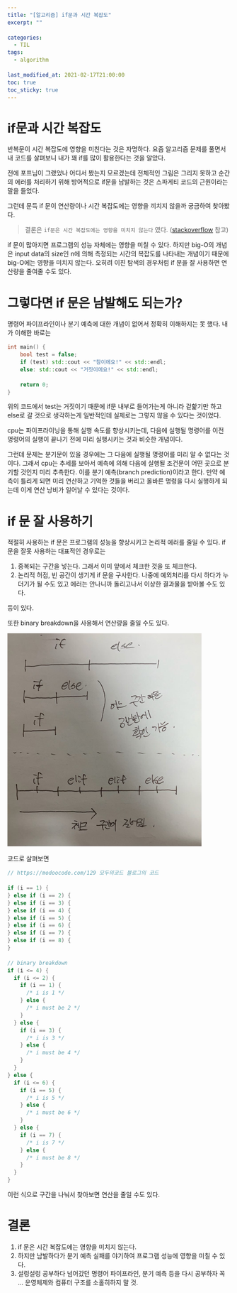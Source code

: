 ```yaml
---
title: "[알고리즘] if문과 시간 복잡도"
excerpt: ""

categories:
  - TIL
tags:
  - algorithm
 
last_modified_at: 2021-02-17T21:00:00
toc: true
toc_sticky: true
---
```




# if문과 시간 복잡도



반복문이 시간 복잡도에 영향을 미친다는 것은 자명하다. 요즘 알고리즘 문제를 풀면서 내 코드를 살펴보니 내가 꽤 if를 많이 활용한다는 것을 알았다. 

전에 포프님이 그랬었나 어디서 봤는지 모르겠는데 전체적인 그림은 그리지 못하고 순간의 에러를 처리하기 위해 방어적으로 if문을 남발하는 것은 스파게티 코드의 근원이라는 말을 들었다. 

그런데 문득 if 문이 연산량이나 시간 복잡도에는 영향을 끼치지 않을까 궁금하여 찾아봤다.



> 결론은 `if문은 시간 복잡도에는 영향을 미치지 않는다` 였다. ([stackoverflow](https://stackoverflow.com/questions/12231499/do-if-statements-affect-in-the-time-complexity-analysis) 참고)



if 문이 많아지면 프로그램의 성능 자체에는 영향을 미칠 수 있다. 하지만 big-O의 개념은 input data의 size인 n에 의해 측정되는 시간의 복잡도를 나타내는 개념이기 때문에 big-O에는 영향을 미치지 않는다. 오히려 이진 탐색의 경우처럼 if 문을 잘 사용하면 연산량을 줄여줄 수도 있다.



# 그렇다면 if 문은 남발해도 되는가?



명령어 파이프라인이나 분기 예측에 대한 개념이 없어서 정확히 이해하지는 못 했다. 내가 이해한 바로는 

```c++
int main() {
    bool test = false;
    if (test) std::cout << "참이에요!" << std::endl;
    else: std::cout << "거짓이에요!" << std::endl;
    
    return 0;
}
```

위의 코드에서 test는 거짓이기 때문에 if문 내부로 들어가는게 아니라 겉핥기만 하고 else로 갈 것으로 생각하는게 일반적인데 실제로는 그렇지 않을 수 있다는 것이었다.



cpu는 파이프라이닝을 통해 실행 속도를 향상시키는데, 다음에 실행될 명령어를 이전 멍령어의 실행이 끝나기 전에 미리 실행시키는 것과 비슷한 개념이다. 

그런데 문제는 분기문이 있을 경우에는 그 다음에 실행될 명령어를 미리 알 수 없다는 것이다. 그래서 cpu는 추세를 보아서 예측에 의해 다음에 실행될 조건문이 어떤 곳으로 분기할 것인지 미리 추측한다. 이를 분기 예측(branch prediction)이라고 한다. 만약 예측이 틀리게 되면 미리 연산하고 기억한 것들을 버리고 올바른 명령을 다시 실행하게 되는데 이게 연산 낭비가 일어날 수 있다는 것이다.



# if 문 잘 사용하기



적절히 사용하는 if 문은 프로그램의 성능을 향상시키고 논리적 에러를 줄일 수 있다. if 문을 잘못 사용하는 대표적인 경우로는 

1. 중복되는 구간을 넣는다. 그래서 이미 앞에서 체크한 것을 또 체크한다.
2. 논리적 허점, 빈 공간이 생기게 if 문을 구사한다. 나중에 예외처리를 다시 하다가 누더기가 될 수도 있고 에러는 안나니까 돌리고나서 이상한 결과물을 받아볼 수도 있다.

등이 있다.



또한 binary breakdown을 사용해서 연산량을 줄일 수도 있다. 

<img src="/assets/post_images/2021-02-17-if.assets/binary.jpg" alt="binary" style="zoom:50%;" />



코드로 살펴보면 

```c++
// https://modoocode.com/129 모두의코드 블로그의 코드 

if (i == 1) {
} else if (i == 2) {
} else if (i == 3) {
} else if (i == 4) {
} else if (i == 5) {
} else if (i == 6) {
} else if (i == 7) {
} else if (i == 8) {
} 

// binary breakdown 
if (i <= 4) {
  if (i <= 2) {
    if (i == 1) {
      /* i is 1 */
    } else {
      /* i must be 2 */
    }
  } else {
    if (i == 3) {
      /* i is 3 */
    } else {
      /* i must be 4 */
    }
  }
} else {
  if (i <= 6) {
    if (i == 5) {
      /* i is 5 */
    } else {
      /* i must be 6 */
    }
  } else {
    if (i == 7) {
      /* i is 7 */
    } else {
      /* i must be 8 */
    }
  }
}
```



이런 식으로 구간을 나눠서 찾아보면 연산을 줄일 수도 있다.



# 결론



1. if 문은 시간 복잡도에는 영향을 미치지 않는다.
2. 하지만 남발하다가 분기 예측 실패를 야기하여 프로그램 성능에 영향을 미칠 수 있다.
3. 설렁설렁 공부하다 넘어갔던 명령어 파이프라인, 분기 예측 등을 다시 공부하자 꼭 ...  운영체제와 컴퓨터 구조를 소홀히하지 말 것.
